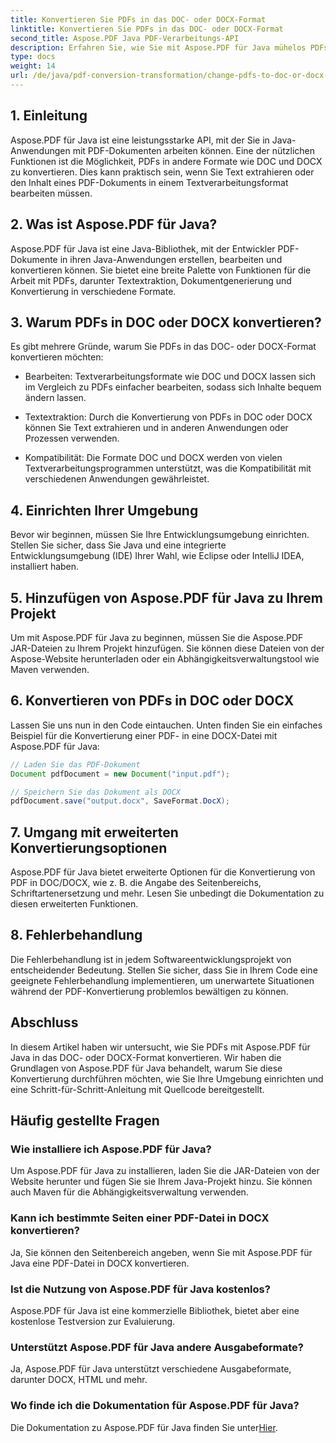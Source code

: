 ```yaml
---
title: Konvertieren Sie PDFs in das DOC- oder DOCX-Format
linktitle: Konvertieren Sie PDFs in das DOC- oder DOCX-Format
second_title: Aspose.PDF Java PDF-Verarbeitungs-API
description: Erfahren Sie, wie Sie mit Aspose.PDF für Java mühelos PDFs in das DOC- oder DOCX-Format konvertieren. Eine Schritt-für-Schritt-Anleitung mit Quellcode und FAQs für die nahtlose Dokumentkonvertierung.
type: docs
weight: 14
url: /de/java/pdf-conversion-transformation/change-pdfs-to-doc-or-docx-format/
---
```


## 1. Einleitung

Aspose.PDF für Java ist eine leistungsstarke API, mit der Sie in Java-Anwendungen mit PDF-Dokumenten arbeiten können. Eine der nützlichen Funktionen ist die Möglichkeit, PDFs in andere Formate wie DOC und DOCX zu konvertieren. Dies kann praktisch sein, wenn Sie Text extrahieren oder den Inhalt eines PDF-Dokuments in einem Textverarbeitungsformat bearbeiten müssen.

## 2. Was ist Aspose.PDF für Java?

Aspose.PDF für Java ist eine Java-Bibliothek, mit der Entwickler PDF-Dokumente in ihren Java-Anwendungen erstellen, bearbeiten und konvertieren können. Sie bietet eine breite Palette von Funktionen für die Arbeit mit PDFs, darunter Textextraktion, Dokumentgenerierung und Konvertierung in verschiedene Formate.

## 3. Warum PDFs in DOC oder DOCX konvertieren?

Es gibt mehrere Gründe, warum Sie PDFs in das DOC- oder DOCX-Format konvertieren möchten:

- Bearbeiten: Textverarbeitungsformate wie DOC und DOCX lassen sich im Vergleich zu PDFs einfacher bearbeiten, sodass sich Inhalte bequem ändern lassen.

- Textextraktion: Durch die Konvertierung von PDFs in DOC oder DOCX können Sie Text extrahieren und in anderen Anwendungen oder Prozessen verwenden.

- Kompatibilität: Die Formate DOC und DOCX werden von vielen Textverarbeitungsprogrammen unterstützt, was die Kompatibilität mit verschiedenen Anwendungen gewährleistet.

## 4. Einrichten Ihrer Umgebung

Bevor wir beginnen, müssen Sie Ihre Entwicklungsumgebung einrichten. Stellen Sie sicher, dass Sie Java und eine integrierte Entwicklungsumgebung (IDE) Ihrer Wahl, wie Eclipse oder IntelliJ IDEA, installiert haben.

## 5. Hinzufügen von Aspose.PDF für Java zu Ihrem Projekt

Um mit Aspose.PDF für Java zu beginnen, müssen Sie die Aspose.PDF JAR-Dateien zu Ihrem Projekt hinzufügen. Sie können diese Dateien von der Aspose-Website herunterladen oder ein Abhängigkeitsverwaltungstool wie Maven verwenden.

## 6. Konvertieren von PDFs in DOC oder DOCX

Lassen Sie uns nun in den Code eintauchen. Unten finden Sie ein einfaches Beispiel für die Konvertierung einer PDF- in eine DOCX-Datei mit Aspose.PDF für Java:

```java
// Laden Sie das PDF-Dokument
Document pdfDocument = new Document("input.pdf");

// Speichern Sie das Dokument als DOCX
pdfDocument.save("output.docx", SaveFormat.DocX);
```

## 7. Umgang mit erweiterten Konvertierungsoptionen

Aspose.PDF für Java bietet erweiterte Optionen für die Konvertierung von PDF in DOC/DOCX, wie z. B. die Angabe des Seitenbereichs, Schriftartenersetzung und mehr. Lesen Sie unbedingt die Dokumentation zu diesen erweiterten Funktionen.

## 8. Fehlerbehandlung

Die Fehlerbehandlung ist in jedem Softwareentwicklungsprojekt von entscheidender Bedeutung. Stellen Sie sicher, dass Sie in Ihrem Code eine geeignete Fehlerbehandlung implementieren, um unerwartete Situationen während der PDF-Konvertierung problemlos bewältigen zu können.

## Abschluss

In diesem Artikel haben wir untersucht, wie Sie PDFs mit Aspose.PDF für Java in das DOC- oder DOCX-Format konvertieren. Wir haben die Grundlagen von Aspose.PDF für Java behandelt, warum Sie diese Konvertierung durchführen möchten, wie Sie Ihre Umgebung einrichten und eine Schritt-für-Schritt-Anleitung mit Quellcode bereitgestellt.

## Häufig gestellte Fragen

### Wie installiere ich Aspose.PDF für Java?

Um Aspose.PDF für Java zu installieren, laden Sie die JAR-Dateien von der Website herunter und fügen Sie sie Ihrem Java-Projekt hinzu. Sie können auch Maven für die Abhängigkeitsverwaltung verwenden.

### Kann ich bestimmte Seiten einer PDF-Datei in DOCX konvertieren?

Ja, Sie können den Seitenbereich angeben, wenn Sie mit Aspose.PDF für Java eine PDF-Datei in DOCX konvertieren.

### Ist die Nutzung von Aspose.PDF für Java kostenlos?

Aspose.PDF für Java ist eine kommerzielle Bibliothek, bietet aber eine kostenlose Testversion zur Evaluierung.

### Unterstützt Aspose.PDF für Java andere Ausgabeformate?

Ja, Aspose.PDF für Java unterstützt verschiedene Ausgabeformate, darunter DOCX, HTML und mehr.

### Wo finde ich die Dokumentation für Aspose.PDF für Java?

 Die Dokumentation zu Aspose.PDF für Java finden Sie unter[Hier](https://reference.aspose.com/pdf/java/).